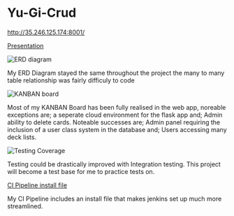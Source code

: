 # Yu-Gi-Crud
http://35.246.125.174:8001/


[Presentation](https://github.com/devops-cohort/piers/tree/Feature/Images/Card_GamePresentation.pptx)


![ERD diagram](https://github.com/devops-cohort/piers/tree/Feature/Images/Card_GameERD.PNG)

My ERD Diagram stayed the same throughout the project the many to many table relationship was fairly difficuly to code

![KANBAN board](https://github.com/devops-cohort/piers/tree/Feature/Images/Card_GameTrello.PNG)

Most of my KANBAN Board has been fully realised in the web app, noreable exceptions are; a seperate cloud environment for the flask app and; Admin ability to delete cards. Noteable successes are; Admin panel requiring the inclusion of a user class system in the database and; Users accessing many deck lists.

![Testing Coverage](https://github.com/devops-cohort/piers/tree/Feature/Images/Card_GameCoverage.PNG)

Testing could be drastically improved with Integration testing. This project will become a test base for me to practice tests on.

[CI Pipeline install file](https://github.com/devops-cohort/piers/tree/Feature/.install)

My CI Pipeline includes an install file that makes jenkins set up much more streamlined.
